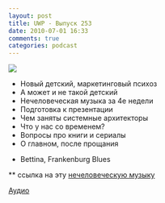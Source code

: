 ```yaml
---
layout: post
title: UWP - Выпуск 253
date: 2010-07-01 16:33
comments: true
categories: podcast
---
```

![](https://podcast.umputun.com/images/uwp/uwp253.jpg)




- Новый детский, маркетинговый психоз
- А может и не такой детский
- Нечеловеческая музыка за 4е недели
- Подготовка к презентации
- Чем заняты системные архитекторы
- Что у нас со временем?
- Вопросы про книги и сериалы
- О главном, после прощания


* Bettina, Frankenburg Blues


** ссылка на эту [нечеловеческую музыку](http://dl.dropbox.com/u/71582/MVI_1974/MVI_1974.html)

[Аудио](http://archive.rucast.net/uwp/media/ump_podcast253.mp3)
<audio src="http://archive.rucast.net/uwp/media/ump_podcast253.mp3" preload="none">
